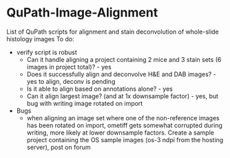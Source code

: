 # QuPath-Image-Alignment
List of QuPath scripts for alignment and stain deconvolution of whole-slide histology images
To do:
- verify script is robust
  - Can it handle aligning a project containing 2 mice and 3 stain sets (6 images in project total)? - yes
  - Does it successfully align and deconvolve H&E and DAB images? - yes to align, deconv is pending
  - Is it able to align based on annotations alone? - yes
  - Can it align largest image? (and at 1x downsample factor) - yes, but bug with writing image rotated on import
- Bugs
  - when aligning an image set where one of the non-reference images has been rotated on import, ometiff gets somewhat corrupted during writing, more likely at lower downsample factors. Create a sample project containing the OS sample images (os-3 ndpi from the hosting server), post on forum
